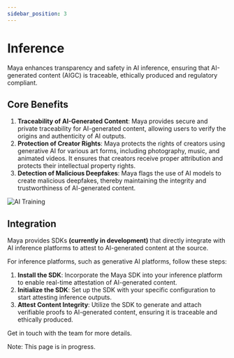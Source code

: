 ```yaml
---
sidebar_position: 3
---
```


# Inference

Maya enhances transparency and safety in AI inference, ensuring that AI-generated content
(AIGC) is traceable, ethically produced and regulatory compliant.

## Core Benefits

1. **Traceability of AI-Generated Content**: Maya provides secure and private traceability for AI-generated content, allowing
users to verify the origins and authenticity of AI outputs.
2. **Protection of Creator Rights**: Maya protects the rights of creators using generative AI for various art forms, including
photography, music, and animated videos. It ensures that creators receive proper attribution and protects their intellectual property rights.
3. **Detection of Malicious Deepfakes**: Maya flags the use of AI models to create malicious deepfakes, thereby maintaining
the integrity and trustworthiness of AI-generated content.

![AI Training](/img/ai-inference.png)

## Integration

Maya provides SDKs **(currently in development)** that directly integrate with AI inference platforms to attest to AI-generated content at the source.

For inference platforms, such as generative AI platforms, follow these steps:

1.	**Install the SDK**: Incorporate the Maya SDK into your inference platform to enable real-time attestation of AI-generated content.
2.	**Initialize the SDK**: Set up the SDK with your specific configuration to start attesting inference outputs.
3. **Attest Content Integrity**: Utilize the SDK to generate and attach verifiable proofs to AI-generated content, ensuring it is traceable and ethically produced.

Get in touch with the team for more details.

Note: This page is in progress.